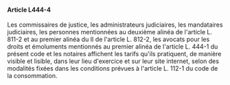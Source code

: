 #### Article L444-4

Les commissaires de justice, les administrateurs judiciaires, les mandataires judiciaires, les personnes mentionnées au deuxième alinéa de l'article L. 811-2 et au premier alinéa du II de l'article L. 812-2, les avocats pour les droits et émoluments mentionnés au premier alinéa de l'article L. 444-1 du présent code et les notaires affichent les tarifs qu'ils pratiquent, de manière visible et lisible, dans leur lieu d'exercice et sur leur site internet, selon des modalités fixées dans les conditions prévues à l'article L. 112-1 du code de la consommation.

